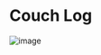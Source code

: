 # Couch Log

![image](https://user-images.githubusercontent.com/104687767/166182980-030d0cac-e76a-4d19-a0a7-f5df512222f6.png)
